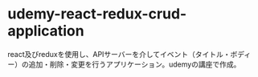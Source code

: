 # udemy-react-redux-crud-application
react及びreduxを使用し、APIサーバーを介してイベント（タイトル・ボディー）の追加・削除・変更を行うアプリケーション。udemyの講座で作成。
